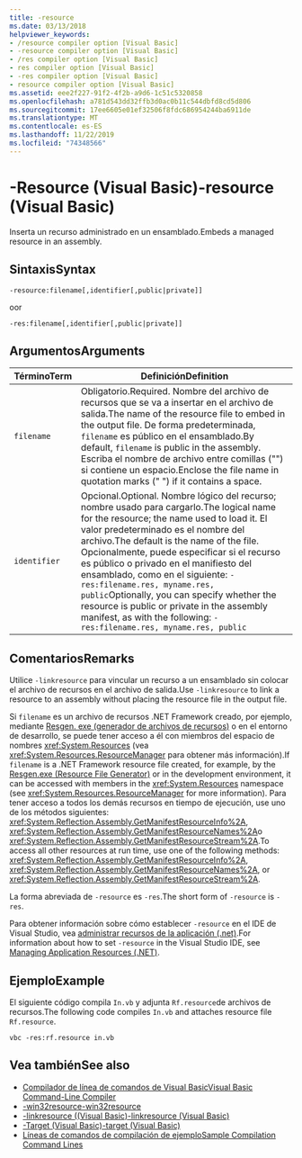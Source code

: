 ```yaml
---
title: -resource
ms.date: 03/13/2018
helpviewer_keywords:
- /resource compiler option [Visual Basic]
- -resource compiler option [Visual Basic]
- /res compiler option [Visual Basic]
- res compiler option [Visual Basic]
- -res compiler option [Visual Basic]
- resource compiler option [Visual Basic]
ms.assetid: eee2f227-91f2-4f2b-a9d6-1c51c5320858
ms.openlocfilehash: a781d543dd32ffb3d0ac0b11c544dbfd8cd5d806
ms.sourcegitcommit: 17ee6605e01ef32506f8fdc686954244ba6911de
ms.translationtype: MT
ms.contentlocale: es-ES
ms.lasthandoff: 11/22/2019
ms.locfileid: "74348566"
---
```

# <a name="-resource-visual-basic"></a><span data-ttu-id="cafac-102">-Resource (Visual Basic)</span><span class="sxs-lookup"><span data-stu-id="cafac-102">-resource (Visual Basic)</span></span>
<span data-ttu-id="cafac-103">Inserta un recurso administrado en un ensamblado.</span><span class="sxs-lookup"><span data-stu-id="cafac-103">Embeds a managed resource in an assembly.</span></span>  
  
## <a name="syntax"></a><span data-ttu-id="cafac-104">Sintaxis</span><span class="sxs-lookup"><span data-stu-id="cafac-104">Syntax</span></span>  
  
```console  
-resource:filename[,identifier[,public|private]]  
```

<span data-ttu-id="cafac-105">o</span><span class="sxs-lookup"><span data-stu-id="cafac-105">or</span></span>  

```console
-res:filename[,identifier[,public|private]]  
```  
  
## <a name="arguments"></a><span data-ttu-id="cafac-106">Argumentos</span><span class="sxs-lookup"><span data-stu-id="cafac-106">Arguments</span></span>  
  
|<span data-ttu-id="cafac-107">Término</span><span class="sxs-lookup"><span data-stu-id="cafac-107">Term</span></span>|<span data-ttu-id="cafac-108">Definición</span><span class="sxs-lookup"><span data-stu-id="cafac-108">Definition</span></span>|  
|---|---|  
|`filename`|<span data-ttu-id="cafac-109">Obligatorio.</span><span class="sxs-lookup"><span data-stu-id="cafac-109">Required.</span></span> <span data-ttu-id="cafac-110">Nombre del archivo de recursos que se va a insertar en el archivo de salida.</span><span class="sxs-lookup"><span data-stu-id="cafac-110">The name of the resource file to embed in the output file.</span></span> <span data-ttu-id="cafac-111">De forma predeterminada, `filename` es público en el ensamblado.</span><span class="sxs-lookup"><span data-stu-id="cafac-111">By default, `filename` is public in the assembly.</span></span> <span data-ttu-id="cafac-112">Escriba el nombre de archivo entre comillas ("") si contiene un espacio.</span><span class="sxs-lookup"><span data-stu-id="cafac-112">Enclose the file name in quotation marks (" ") if it contains a space.</span></span>|  
|`identifier`|<span data-ttu-id="cafac-113">Opcional.</span><span class="sxs-lookup"><span data-stu-id="cafac-113">Optional.</span></span> <span data-ttu-id="cafac-114">Nombre lógico del recurso; nombre usado para cargarlo.</span><span class="sxs-lookup"><span data-stu-id="cafac-114">The logical name for the resource; the name used to load it.</span></span> <span data-ttu-id="cafac-115">El valor predeterminado es el nombre del archivo.</span><span class="sxs-lookup"><span data-stu-id="cafac-115">The default is the name of the file.</span></span> <span data-ttu-id="cafac-116">Opcionalmente, puede especificar si el recurso es público o privado en el manifiesto del ensamblado, como en el siguiente: `-res:filename.res, myname.res, public`</span><span class="sxs-lookup"><span data-stu-id="cafac-116">Optionally, you can specify whether the resource is public or private in the assembly manifest, as with the following: `-res:filename.res, myname.res, public`</span></span>|  
  
## <a name="remarks"></a><span data-ttu-id="cafac-117">Comentarios</span><span class="sxs-lookup"><span data-stu-id="cafac-117">Remarks</span></span>  
 <span data-ttu-id="cafac-118">Utilice `-linkresource` para vincular un recurso a un ensamblado sin colocar el archivo de recursos en el archivo de salida.</span><span class="sxs-lookup"><span data-stu-id="cafac-118">Use `-linkresource` to link a resource to an assembly without placing the resource file in the output file.</span></span>  
  
 <span data-ttu-id="cafac-119">Si `filename` es un archivo de recursos .NET Framework creado, por ejemplo, mediante [Resgen. exe (generador de archivos de recursos)](../../../framework/tools/resgen-exe-resource-file-generator.md) o en el entorno de desarrollo, se puede tener acceso a él con miembros del espacio de nombres <xref:System.Resources> (vea <xref:System.Resources.ResourceManager> para obtener más información).</span><span class="sxs-lookup"><span data-stu-id="cafac-119">If `filename` is a .NET Framework resource file created, for example, by the [Resgen.exe (Resource File Generator)](../../../framework/tools/resgen-exe-resource-file-generator.md) or in the development environment, it can be accessed with members in the <xref:System.Resources> namespace (see <xref:System.Resources.ResourceManager> for more information).</span></span> <span data-ttu-id="cafac-120">Para tener acceso a todos los demás recursos en tiempo de ejecución, use uno de los métodos siguientes: <xref:System.Reflection.Assembly.GetManifestResourceInfo%2A>, <xref:System.Reflection.Assembly.GetManifestResourceNames%2A>o <xref:System.Reflection.Assembly.GetManifestResourceStream%2A>.</span><span class="sxs-lookup"><span data-stu-id="cafac-120">To access all other resources at run time, use one of the following methods: <xref:System.Reflection.Assembly.GetManifestResourceInfo%2A>, <xref:System.Reflection.Assembly.GetManifestResourceNames%2A>, or <xref:System.Reflection.Assembly.GetManifestResourceStream%2A>.</span></span>  
  
 <span data-ttu-id="cafac-121">La forma abreviada de `-resource` es `-res`.</span><span class="sxs-lookup"><span data-stu-id="cafac-121">The short form of `-resource` is `-res`.</span></span>  
  
 <span data-ttu-id="cafac-122">Para obtener información sobre cómo establecer `-resource` en el IDE de Visual Studio, vea [administrar recursos de la aplicación (.net)](/visualstudio/ide/managing-application-resources-dotnet).</span><span class="sxs-lookup"><span data-stu-id="cafac-122">For information about how to set `-resource` in the Visual Studio IDE, see [Managing Application Resources (.NET)](/visualstudio/ide/managing-application-resources-dotnet).</span></span>  
  
## <a name="example"></a><span data-ttu-id="cafac-123">Ejemplo</span><span class="sxs-lookup"><span data-stu-id="cafac-123">Example</span></span>  
 <span data-ttu-id="cafac-124">El siguiente código compila `In.vb` y adjunta `Rf.resource`de archivos de recursos.</span><span class="sxs-lookup"><span data-stu-id="cafac-124">The following code compiles `In.vb` and attaches resource file `Rf.resource`.</span></span>  
  
```console
vbc -res:rf.resource in.vb  
```  
  
## <a name="see-also"></a><span data-ttu-id="cafac-125">Vea también</span><span class="sxs-lookup"><span data-stu-id="cafac-125">See also</span></span>

- [<span data-ttu-id="cafac-126">Compilador de línea de comandos de Visual Basic</span><span class="sxs-lookup"><span data-stu-id="cafac-126">Visual Basic Command-Line Compiler</span></span>](../../../visual-basic/reference/command-line-compiler/index.md)
- [<span data-ttu-id="cafac-127">-win32resource</span><span class="sxs-lookup"><span data-stu-id="cafac-127">-win32resource</span></span>](../../../visual-basic/reference/command-line-compiler/win32resource.md)
- [<span data-ttu-id="cafac-128">-linkresource ((Visual Basic)</span><span class="sxs-lookup"><span data-stu-id="cafac-128">-linkresource (Visual Basic)</span></span>](../../../visual-basic/reference/command-line-compiler/linkresource.md)
- [<span data-ttu-id="cafac-129">-Target (Visual Basic)</span><span class="sxs-lookup"><span data-stu-id="cafac-129">-target (Visual Basic)</span></span>](../../../visual-basic/reference/command-line-compiler/target.md)
- [<span data-ttu-id="cafac-130">Líneas de comandos de compilación de ejemplo</span><span class="sxs-lookup"><span data-stu-id="cafac-130">Sample Compilation Command Lines</span></span>](../../../visual-basic/reference/command-line-compiler/sample-compilation-command-lines.md)
